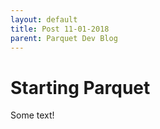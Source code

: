 ```yaml
---
layout: default
title: Post 11-01-2018
parent: Parquet Dev Blog
---
```

# Starting Parquet

Some text!

